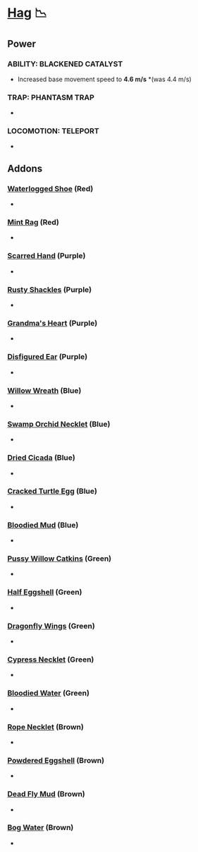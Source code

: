 # [Hag](<https://deadbydaylight.wiki.gg/wiki/Lisa_Sherwood>) 📉

## Power

### ABILITY: BLACKENED CATALYST

- Increased base movement speed to **4.6 m/s** *(was 4.4 m/s)


### TRAP: PHANTASM TRAP

-


### LOCOMOTION: TELEPORT

-


## Addons

### [Waterlogged Shoe](<https://deadbydaylight.wiki.gg/wiki/Waterlogged_Shoe>) (Red)

-


### [Mint Rag](<https://deadbydaylight.wiki.gg/wiki/Mint_Rag>) (Red)

-


### [Scarred Hand](<https://deadbydaylight.wiki.gg/wiki/Scarred_Hand>) (Purple)

-


### [Rusty Shackles](<https://deadbydaylight.wiki.gg/wiki/Rusty_Shackles>) (Purple)

-


### [Grandma's Heart](<https://deadbydaylight.wiki.gg/wiki/Grandma%27s_Heart>) (Purple)

-


### [Disfigured Ear](<https://deadbydaylight.wiki.gg/wiki/Disfigured_Ear>) (Purple)

-


### [Willow Wreath](<https://deadbydaylight.wiki.gg/wiki/Willow_Wreath>) (Blue)

-


### [Swamp Orchid Necklet](<https://deadbydaylight.wiki.gg/wiki/Swamp_Orchid_Necklet>) (Blue)

-


### [Dried Cicada](<https://deadbydaylight.wiki.gg/wiki/Dried_Cicada>) (Blue)

-


### [Cracked Turtle Egg](<https://deadbydaylight.wiki.gg/wiki/Cracked_Turtle_Egg>) (Blue)

-


### [Bloodied Mud](<https://deadbydaylight.wiki.gg/wiki/Bloodied_Mud>) (Blue)

-


### [Pussy Willow Catkins](<https://deadbydaylight.wiki.gg/wiki/Pussy_Willow_Catkins>) (Green)

-


### [Half Eggshell](<https://deadbydaylight.wiki.gg/wiki/Half_Eggshell>) (Green)

-


### [Dragonfly Wings](<https://deadbydaylight.wiki.gg/wiki/Dragonfly_Wings>) (Green)

-


### [Cypress Necklet](<https://deadbydaylight.wiki.gg/wiki/Cypress_Necklet>) (Green)

-


### [Bloodied Water](<https://deadbydaylight.wiki.gg/wiki/Bloodied_Water>) (Green)

-


### [Rope Necklet](<https://deadbydaylight.wiki.gg/wiki/Rope_Necklet>) (Brown)

-


### [Powdered Eggshell](<https://deadbydaylight.wiki.gg/wiki/Powdered_Eggshell>) (Brown)

-


### [Dead Fly Mud](<https://deadbydaylight.wiki.gg/wiki/Dead_Fly_Mud>) (Brown)

-


### [Bog Water](<https://deadbydaylight.wiki.gg/wiki/Bog_Water>) (Brown)

-

